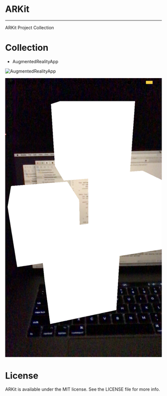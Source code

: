 # ARKit
---

ARKit Project Collection

# Collection

* AugmentedRealityApp

![AugmentedRealityApp](Screenshots/AugmentedRealityApp.png)

![SimpleARKitDemo](Screenshots/SimpleARKitDemo.png)

# License

ARKit is available under the MIT license. See the LICENSE file for more info.
